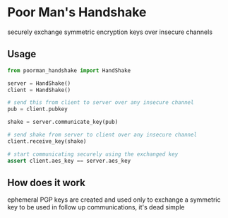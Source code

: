 # Poor Man's Handshake

securely exchange symmetric encryption keys over insecure channels

## Usage

```python
from poorman_handshake import HandShake

server = HandShake()
client = HandShake()

# send this from client to server over any insecure channel
pub = client.pubkey

shake = server.communicate_key(pub)

# send shake from server to client over any insecure channel
client.receive_key(shake)

# start communicating securely using the exchanged key 
assert client.aes_key == server.aes_key
```

## How does it work

ephemeral PGP keys are created and used only to exchange a symmetric key to 
be used in follow up communications, it's dead simple